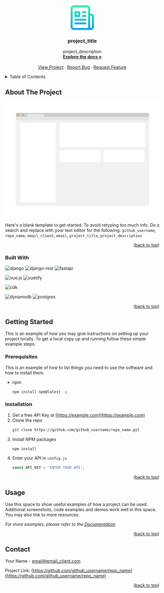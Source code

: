 <!-- PROJECT LOGO -->
<br id="readme-top"/>
<div align="center">
  <a href="https://github.com/github_username/repo_name">
    <img src="docs/images/logo.png" alt="Logo" width="80" height="80">
  </a>

<h3 align="center">project_title</h3>

  <p align="center">
    project_description
    <br />
    <a href="https://github.com/github_username/repo_name"><strong>Explore the docs »</strong></a>
    <br />
    <br />
    <a href="https://github.com/github_username/repo_name">View Project</a>
    ·
    <a href="https://github.com/github_username/repo_name/issues">Report Bug</a>
    ·
    <a href="https://github.com/github_username/repo_name/issues">Request Feature</a>
  </p>
</div>



<!-- TABLE OF CONTENTS -->
<details>
  <summary>Table of Contents</summary>
  <ol>
    <li>
      <a href="#about-the-project">About The Project</a>
      <ul>
        <li><a href="#built-with">Built With</a></li>
      </ul>
    </li>
    <li>
      <a href="#getting-started">Getting Started</a>
      <ul>
        <li><a href="#prerequisites">Prerequisites</a></li>
        <li><a href="#installation">Installation</a></li>
      </ul>
    </li>
    <li><a href="#usage">Usage</a></li>
  </ol>
</details>



<!-- ABOUT THE PROJECT -->
## About The Project

[![Product Name Screen Shot][product-screenshot]](https://example.com)

Here's a blank template to get started: To avoid retyping too much info. Do a search and replace with your text editor for the following: `github_username`, `repo_name`, `email_client`, `email`, `project_title`, `project_description`

<p align="right">(<a href="#readme-top">back to top</a>)</p>



### Built With

![django][django]
![django-rest][django-rest]
![fastapi][fastapi]

![vue.js][vue.js]
![vuetify][vuetify]

![cdk][cdk]

![dynamodb][dynamodb]
![postgres][postgres]


<p align="right">(<a href="#readme-top">back to top</a>)</p>



<!-- GETTING STARTED -->
## Getting Started

This is an example of how you may give instructions on setting up your project locally.
To get a local copy up and running follow these simple example steps.

### Prerequisites

This is an example of how to list things you need to use the software and how to install them.
* npm
  ```sh
  npm install npm@latest -g
  ```

### Installation

1. Get a free API Key at [https://example.com](https://example.com)
2. Clone the repo
   ```sh
   git clone https://github.com/github_username/repo_name.git
   ```
3. Install NPM packages
   ```sh
   npm install
   ```
4. Enter your API in `config.js`
   ```js
   const API_KEY = 'ENTER YOUR API';
   ```

<p align="right">(<a href="#readme-top">back to top</a>)</p>



<!-- USAGE EXAMPLES -->
## Usage

Use this space to show useful examples of how a project can be used. Additional screenshots, code examples and demos work well in this space. You may also link to more resources.

_For more examples, please refer to the [Documentation](https://example.com)_

<p align="right">(<a href="#readme-top">back to top</a>)</p>



<!-- CONTACT -->
## Contact

Your Name - email@email_client.com

Project Link: [https://github.com/github_username/repo_name](https://github.com/github_username/repo_name)

<p align="right">(<a href="#readme-top">back to top</a>)</p>


<!-- MARKDOWN LINKS & IMAGES -->
<!-- https://www.markdownguide.org/basic-syntax/#reference-style-links -->
[django]: https://img.shields.io/badge/django-%23092E20.svg?style=for-the-badge&logo=django&logoColor=white
[django-rest]: https://img.shields.io/badge/DJANGO-REST-ff1709?style=for-the-badge&logo=django&logoColor=white&color=ff1709&labelColor=gray
[fastapi]: https://img.shields.io/badge/FastAPI-005571?style=for-the-badge&logo=fastapi
[vue.js]: https://img.shields.io/badge/vuejs-%2335495e.svg?style=for-the-badge&logo=vuedotjs&logoColor=%234FC08D
[vuetify]: https://img.shields.io/badge/Vuetify-1867C0?style=for-the-badge&logo=vuetify&logoColor=AEDDFF
[cdk]: https://img.shields.io/badge/cdk-%23FF9900.svg?style=for-the-badge&logo=amazon-aws&logoColor=white
[dynamodb]: https://img.shields.io/badge/Amazon%20DynamoDB-4053D6?style=for-the-badge&logo=Amazon%20DynamoDB&logoColor=white
[postgres]: https://img.shields.io/badge/postgres-%23316192.svg?style=for-the-badge&logo=postgresql&logoColor=white

[product-screenshot]: docs/images/screenshot.png